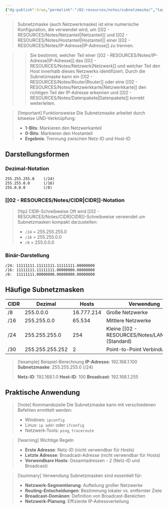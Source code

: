 ```yaml
---
{"dg-publish":true,"permalink":"/02-resources/notes/subnetzmaske/","tags":["informatik/netzwerk/adressierung/trennung","informatik/netzwerk/aufteilung","informatik/netzwerk/subnet-mask"],"noteIcon":"","updated":"2025-09-27T02:18:57.776+02:00"}
---
```



>Subnetzmaske (auch Netzwerkmaske) ist eine numerische Konfiguration, die verwendet wird, um [[02 - RESOURCES/Notes/Netzanteil\|Netzanteil]] und [[02 - RESOURCES/Notes/Hostanteil\|Hostanteil]] einer [[02 - RESOURCES/Notes/IP-Adresse\|IP-Adresse]] zu trennen.

>>Sie bestimmt, welcher Teil einer [[02 - RESOURCES/Notes/IP-Adresse\|IP-Adresse]] das [[02 - RESOURCES/Notes/Netzwerk\|Netzwerk]] und welcher Teil den Host innerhalb dieses Netzwerks identifiziert. Durch die Subnetzmaske kann ein [[02 - RESOURCES/Notes/Router\|Router]] oder eine [[02 - RESOURCES/Notes/Netzwerkkarte\|Netzwerkkarte]] den richtigen Teil der IP-Adresse erkennen und [[02 - RESOURCES/Notes/Datenpakete\|Datenpakete]] korrekt weiterleiten.

>[!important] Funktionsweise
>Die Subnetzmaske arbeitet durch bitweise UND-Verknüpfung:
>- **1-Bits**: Markieren den Netzwerkanteil
>- **0-Bits**: Markieren den Hostanteil
>- **Ergebnis**: Trennung zwischen Netz-ID und Host-ID

## Darstellungsformen

### Dezimal-Notation
```
255.255.255.0    (/24)
255.255.0.0      (/16)
255.0.0.0        (/8)
```

### [[02 - RESOURCES/Notes/CIDR\|CIDR]]-Notation
>[!tip] CIDR-Schreibweise
>Oft wird [[02 - RESOURCES/Notes/CIDR\|CIDR]]-Schreibweise verwendet um Subnetzmasken kompakt darzustellen:
>- `/24` = 255.255.255.0
>- `/16` = 255.255.0.0
>- `/8` = 255.0.0.0

### Binär-Darstellung
```
/24: 11111111.11111111.11111111.00000000
/16: 11111111.11111111.00000000.00000000
/8:  11111111.00000000.00000000.00000000
```

## Häufige Subnetzmasken

|CIDR|Dezimal|Hosts|Verwendung|
|---|---|---|---|
|/8|255.0.0.0|16.777.214|Große Netzwerke|
|/16|255.255.0.0|65.534|Mittlere Netzwerke|
|/24|255.255.255.0|254|Kleine [[02 - RESOURCES/Notes/LAN\|LAN]]s (Standard)|
|/30|255.255.255.252|2|Point-to-Point Verbindungen|

>[!example] Beispiel-Berechnung
>**IP-Adresse**: 192.168.1.100
>**Subnetzmaske**: 255.255.255.0 (/24)
>
>**Netz-ID**: 192.168.1.0
>**Host-ID**: 100
>**Broadcast**: 192.168.1.255

## Praktische Anwendung

>[!note] Kommandozeile
>Die Subnetzmaske kann mit verschiedenen Befehlen ermittelt werden:
>- Windows: `ipconfig`
>- Linux: `ip addr` oder `ifconfig`
>- Netzwerk-Tools: `ping`, `traceroute`

>[!warning] Wichtige Regeln
>- **Erste Adresse**: Netz-ID (nicht verwendbar für Hosts)
>- **Letzte Adresse**: Broadcast-Adresse (nicht verwendbar für Hosts)
>- **Verwendbare Hosts**: Gesamtadressen - 2 (Netz-ID und Broadcast)

>[!summary] Verwendung
>Subnetzmasken sind essentiell für:
>- **Netzwerk-Segmentierung**: Aufteilung großer Netzwerke
>- **Routing-Entscheidungen**: Bestimmung lokaler vs. entfernter Ziele
>- **Broadcast-Domänen**: Definition von Broadcast-Bereichen
>- **Netzwerk-Planung**: Effiziente IP-Adressverteilung